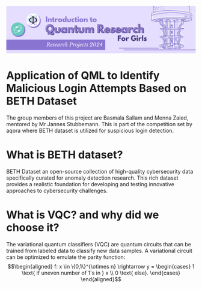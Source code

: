 ![IQRG Banner for Research Projects](../IQRG_Banner_Research_Projects_2024.png)

# Application of QML to Identify Malicious Login Attempts Based on BETH Dataset
The group members of this project are Basmala Sallam and Menna Zaied, mentored by Mr Jannes Stubbemann. This is part of the competition set by aqora where BETH dataset is utilized for suspicious login detection. 
# What is BETH dataset?
BETH Dataset an open-source collection of high-quality cybersecurity data specifically curated for anomaly detection research. This rich dataset provides a realistic foundation for developing and testing innovative approaches to cybersecurity challenges.
# What is VQC? and why did we choose it?
The variational quantum classifiers (VQC) are quantum circuits that can be trained from labeled data to classify new data samples. A variational circuit can be optimized to emulate the parity function:
$$\begin{aligned}
f: x \in \{0,1\}^{\otimes n} \rightarrow y =
\begin{cases} 1 \text{  if uneven number of 1's in } x \\ 0
\text{ else}. \end{cases}
\end{aligned}$$
